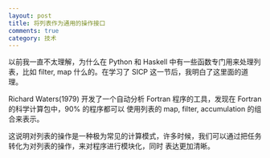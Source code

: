 ```yaml
---
layout: post
title: 将列表作为通用的操作接口
comments: true
category: 技术
---
```


以前我一直不太理解，为什么在 Python 和 Haskell 中有一些函数专门用来处理列表，比如 filter, map 什么的。在学习了 SICP
这一节后，我明白了这里面的道理。

Richard Waters(1979) 开发了一个自动分析 Fortran 程序的工具，发现在 Fortran 的科学计算包中，90% 的程序都可以
使用列表的 map, filter, accumulation 的组合来表示。

这说明对列表的操作是一种极为常见的计算模式，许多时候，我们可以通过把任务转化为对列表的操作，来对程序进行模块化，同时
表达更加清晰。
